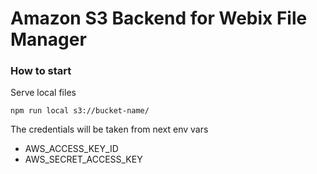 Amazon S3 Backend for Webix File Manager
==================

### How to start

Serve local files

```shell script
npm run local s3://bucket-name/
```

The credentials will be taken from next env vars 

  - AWS_ACCESS_KEY_ID
  - AWS_SECRET_ACCESS_KEY


